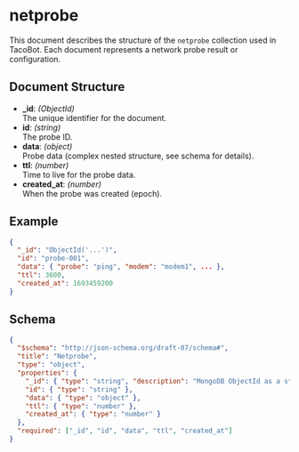 # netprobe

This document describes the structure of the `netprobe` collection used in TacoBot. Each document represents a network probe result or configuration.

## Document Structure

- **_id**: *(ObjectId)*  
  The unique identifier for the document.
- **id**: *(string)*  
  The probe ID.
- **data**: *(object)*  
  Probe data (complex nested structure, see schema for details).
- **ttl**: *(number)*  
  Time to live for the probe data.
- **created_at**: *(number)*  
  When the probe was created (epoch).

## Example

```json
{
  "_id": "ObjectId('...')",
  "id": "probe-001",
  "data": { "probe": "ping", "modem": "modem1", ... },
  "ttl": 3600,
  "created_at": 1693459200
}
```

## Schema

```json
{
  "$schema": "http://json-schema.org/draft-07/schema#",
  "title": "Netprobe",
  "type": "object",
  "properties": {
    "_id": { "type": "string", "description": "MongoDB ObjectId as a string" },
    "id": { "type": "string" },
    "data": { "type": "object" },
    "ttl": { "type": "number" },
    "created_at": { "type": "number" }
  },
  "required": ["_id", "id", "data", "ttl", "created_at"]
}
```
